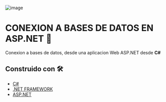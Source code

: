 ![image](![image](https://user-images.githubusercontent.com/68780219/118384836-bfbe3d80-b5c6-11eb-8a57-569e0c1fbe60.png))

# CONEXION A BASES DE DATOS EN ASP.NET 🚀

Conexion a bases de datos, desde una aplicacion Web ASP.NET desde **C#**


## Construido con 🛠️

* [C#](https://docs.microsoft.com/en-us/dotnet/csharp/)
* [.NET FRAMEWORK](https://es.wikipedia.org/wiki/Microsoft_.NET)
* [ASP.NET](https://dotnet.microsoft.com/apps/aspnet)

